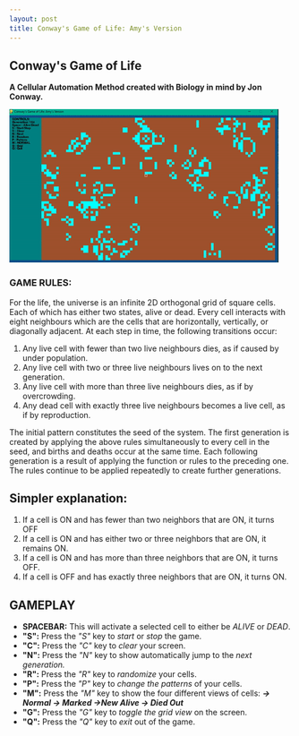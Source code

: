 ```yaml
---
layout: post
title: Conway's Game of Life: Amy's Version
---
```


## Conway's Game of Life
**A Cellular Automation Method created with Biology in mind by Jon Conway.**

![enter image description here](https://raw.githubusercontent.com/hyamynl619/hyamynl619.github.io/master/img/ezgif.com-crop%20%281%29.gif)


### GAME RULES:

For the life, the universe is an infinite 2D orthogonal grid of square cells. Each of which has either two states, alive or dead. Every cell interacts with eight neighbours which are the cells that are horizontally, vertically, or diagonally adjacent. At each step in time, the following transitions occur:

1.  Any live cell with fewer than two live neighbours dies, as if caused by under population.
2.  Any live cell with two or three live neighbours lives on to the next generation.
3.  Any live cell with more than three live neighbours dies, as if by overcrowding.
4.  Any dead cell with exactly three live neighbours becomes a live cell, as if by reproduction.

The initial pattern constitutes the seed of the system. The first generation is created by applying the above rules simultaneously to every cell in the seed, and births and deaths occur at the same time. Each following generation is a result of applying the function or rules to the preceding one. The rules continue to be applied repeatedly to create further generations.

## Simpler explanation:
1.  If a cell is ON and has fewer than two neighbors that are ON, it turns OFF
2.  If a cell is ON and has either two or three neighbors that are ON, it remains ON.
3.  If a cell is ON and has more than three neighbors that are ON, it turns OFF.
4.  If a cell is OFF and has exactly three neighbors that are ON, it turns ON.

## GAMEPLAY

 - **SPACEBAR:** This will activate a selected cell to either be *ALIVE* or *DEAD*.
 - **"S":** Press the *"S"* key to *start* or *stop* the game.
 - **"C":** Press the *"C"* key to *clear* your screen.
 - **"N":** Press the *"N"* key to show automatically jump to the *next generation.*
 - **"R":** Press the *"R"* key to *randomize* your cells.
 - **"P":** Press the *"P"* key to *change the patterns* of your cells.
 - **"M":** Press the *"M"* key to show the four different views of cells:
					 ***-> Normal
					 -> Marked
					 ->New Alive
					 -> Died Out*** 
 - **"G":** Press the *"G"* key to *toggle the grid view* on the screen.
 - **"Q":** Press the  *"Q"* key to *exit* out of the game.

